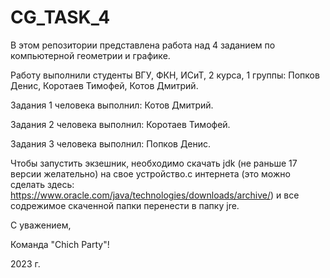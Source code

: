 # CG_TASK_4

В этом репозитории представлена работа над 4 заданием по компьютерной геометрии и графике.

Работу выполнили студенты ВГУ, ФКН, ИСиТ, 2 курса, 1 группы: Попков Денис, Коротаев Тимофей, Котов Дмитрий.

Задания 1 человека выполнил: Котов Дмитрий.

Задания 2 человека выполнил: Коротаев Тимофей.

Задания 3 человека выполнил: Попков Денис.

Чтобы запустить экзешник, необходимо скачать jdk (не раньше 17 версии желательно) на свое устройство.с интернета
(это можно сделать здесь: https://www.oracle.com/java/technologies/downloads/archive/) и все содрежимое скаченной
папки перенести в папку jre.

С уважением,

Команда "Chich Party"!


2023 г.
